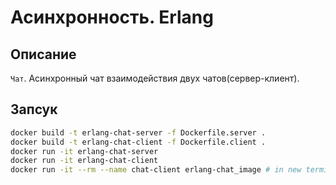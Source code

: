 # Асинхронность. Erlang

## Описание

 `Чат`. Асинхронный чат взаимодействия двух чатов(сервер-клиент).

## Запсук

```bash
docker build -t erlang-chat-server -f Dockerfile.server .
docker build -t erlang-chat-client -f Dockerfile.client .
docker run -it erlang-chat-server
docker run -it erlang-chat-client
docker run -it --rm --name chat-client erlang-chat_image # in new terminal
```
